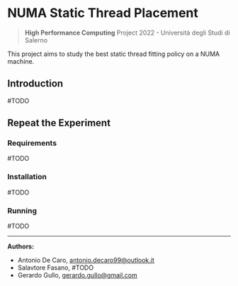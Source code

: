 # NUMA Static Thread Placement
>**High Performance Computing** Project 2022 - Università degli Studi di Salerno

This project aims to study the best static thread fitting policy on a NUMA machine.

## Introduction
#TODO

## Repeat the Experiment

### Requirements
#TODO
### Installation
#TODO
### Running
#TODO

---
**Authors:**
- Antonio De Caro, antonio.decaro99@outlook.it
- Salavtore Fasano, #TODO
- Gerardo Gullo, gerardo.gullo@gmail.com
